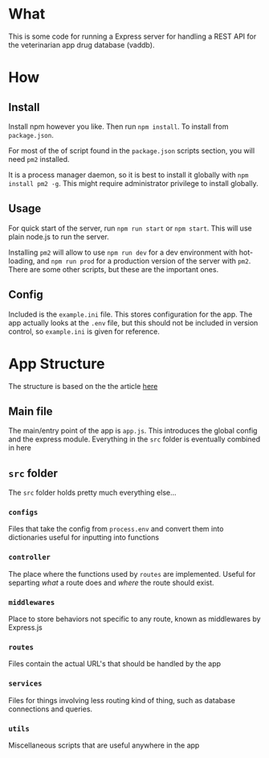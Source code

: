 # What

This is some code for running a Express server for handling a REST API
for the veterinarian app drug database (vaddb).

# How

## Install

Install npm however you like. Then run `npm install`. To install from 
`package.json`.

For most of the of script found in the `package.json` scripts section, you will
need `pm2` installed.

It is a process manager daemon, so it is best to install it globally with 
`npm install pm2 -g`. This might require administrator privilege to install 
globally.

## Usage

For quick start of the server, run `npm run start` or `npm start`. This will
use plain node.js to run the server.

Installing `pm2` will allow to use `npm run dev` for a dev environment with
hot-loading, and `npm run prod` for a production version of the server with `pm2`.
There are some other scripts, but these are the important ones.

## Config

Included is the `example.ini` file. This stores configuration for the app.
The app actually looks at the `.env` file, but this should not be included in
version control, so `example.ini` is given for reference.

# App Structure

The structure is based on the the article [here](https://blog.logrocket.com/organizing-express-js-project-structure-better-productivity/)

## Main file

The main/entry point of the app is `app.js`. This introduces the global config
and the express module. Everything in the `src` folder is eventually combined
in here

## `src` folder

The `src` folder holds pretty much everything else...

### `configs`

Files that take the config from `process.env` and convert them into dictionaries
useful for inputting into functions

### `controller`

The place where the functions used by `routes` are implemented. Useful for 
separting *what* a route does and *where* the route should exist.

### `middlewares`

Place to store behaviors not specific to any route, known as middlewares by
Express.js

### `routes`

Files contain the actual URL's that should be handled by the app

### `services`

Files for things involving less routing kind of thing, such as database connections
and queries.

### `utils`

Miscellaneous scripts that are useful anywhere in the app
